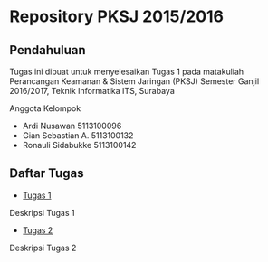 # Repository PKSJ 2015/2016

## Pendahuluan

Tugas ini dibuat untuk menyelesaikan Tugas 1 pada matakuliah Perancangan Keamanan & Sistem Jaringan (PKSJ) Semester Ganjil 2016/2017, Teknik Informatika ITS, Surabaya
 
Anggota Kelompok
- Ardi Nusawan      5113100096
- Gian Sebastian A. 5113100132
- Ronauli Sidabukke 5113100142 


## Daftar Tugas

 * [Tugas 1](https://github.com/ronayumik/PKSJ/tree/master/Tugas1)

Deskripsi Tugas 1

* [Tugas 2](https://github.com/ronayumik/PKSJ/tree/master/Tugas2)

Deskripsi Tugas 2

